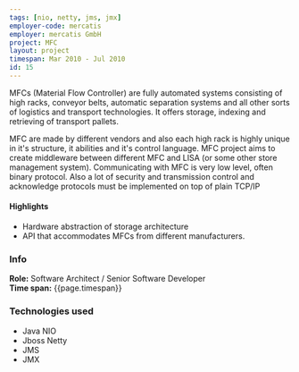 ```yaml
---
tags: [nio, netty, jms, jmx]
employer-code: mercatis
employer: mercatis GmbH
project: MFC
layout: project
timespan: Mar 2010 - Jul 2010
id: 15
---
```


MFCs (Material Flow Controller) are fully automated systems consisting of high racks, conveyor belts, automatic separation systems and all other sorts of logistics and transport technologies. It offers storage, indexing and retrieving of transport pallets.

MFC are made by different vendors and also each high rack is highly unique in it's structure, it abilities and it's control language. MFC project aims to create middle­ware between different MFC and LISA (or some other store management system). Communicating with MFC is very low level, often binary protocol. Also a lot of security and transmission control and acknowledge protocols must be implemented on top of plain TCP/IP

#### Highlights
* Hardware abstraction of storage architecture
* API that accommodates MFCs from different manufacturers.

### Info
**Role:** Software Architect / Senior Software Developer  
**Time span:**  {{page.timespan}}

### Technologies used
* Java NIO
* Jboss Netty
* JMS
* JMX
